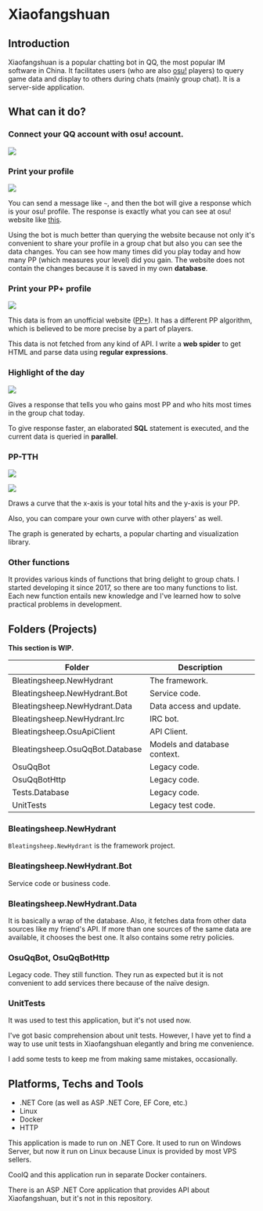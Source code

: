 # Xiaofangshuan
## Introduction
Xiaofangshuan is a popular chatting bot in QQ, the most popular IM software in China. It facilitates users (who are also [osu!](https://osu.ppy.sh/) players) to query game data and display to others during chats (mainly group chat). It is a server-side application.

## What can it do?
### Connect your QQ account with osu! account.
![](README_resources/binding.png)

### Print your profile
![](README_resources/profile.png)

You can send a message like `~`, and then the bot will give a response which is your osu! profile. The response is exactly what you can see at osu! website like [this](https://osu.ppy.sh/users/6659067).

Using the bot is much better than querying the website because not only it's convenient to share your profile in a group chat but also you can see the data changes. You can see how many times did you play today and how many PP (which measures your level) did you gain. The website does not contain the changes because it is saved in my own **database**.

### Print your PP+ profile
![](README_resources/ppplus.png)

This data is from an unofficial website ([PP+](https://syrin.me/pp+/u/6659067/)). It has a different PP algorithm, which is believed to be more precise by a part of players.

This data is not fetched from any kind of API. I write a **web spider** to get HTML and parse data using **regular expressions**.

### Highlight of the day
![](README_resources/highlight.png)

Gives a response that tells you who gains most PP and who hits most times in the group chat today.

To give response faster, an elaborated **SQL** statement is executed, and the current data is queried in **parallel**.

### PP-TTH
![](README_resources/pptth.png)

![](README_resources/pptth-response.png)

Draws a curve that the x-axis is your total hits and the y-axis is your PP.

Also, you can compare your own curve with other players' as well.

The graph is generated by echarts, a popular charting and visualization library.

### Other functions
It provides various kinds of functions that bring delight to group chats. I started developing it since 2017, so there are too many functions to list. Each new function entails new knowledge and I've learned how to solve practical problems in development.

## Folders (Projects)
**This section is WIP.**

|Folder|Description|
|-|-|
|Bleatingsheep.NewHydrant|The framework.|
|Bleatingsheep.NewHydrant.Bot|Service code.|
|Bleatingsheep.NewHydrant.Data|Data access and update.|
|Bleatingsheep.NewHydrant.Irc|IRC bot.|
|Bleatingsheep.OsuApiClient|API Client.|
|Bleatingsheep.OsuQqBot.Database|Models and database context.|
|OsuQqBot|Legacy code.|
|OsuQqBotHttp|Legacy code.|
|Tests.Database|Legacy code.|
|UnitTests|Legacy test code.|

### Bleatingsheep.NewHydrant
`Bleatingsheep.NewHydrant` is the framework project.

### Bleatingsheep.NewHydrant.Bot
Service code or business code. 

### Bleatingsheep.NewHydrant.Data
It is basically a wrap of the database. Also, it fetches data from other data sources like my friend's API. If more than one sources of the same data are available, it chooses the best one. It also contains some retry policies.

### OsuQqBot, OsuQqBotHttp
Legacy code. They still function. They run as expected but it is not convenient to add services there because of the naïve design.

### UnitTests
It was used to test this application, but it's not used now.

I've got basic comprehension about unit tests. However, I have yet to find a way to use unit tests in Xiaofangshuan elegantly and bring me convenience.

I add some tests to keep me from making same mistakes, occasionally.

## Platforms, Techs and Tools
- .NET Core (as well as ASP .NET Core, EF Core, etc.)
- Linux
- Docker
- HTTP

This application is made to run on .NET Core. It used to run on Windows Server, but now it run on Linux because Linux is provided by most VPS sellers.

CoolQ and this application run in separate Docker containers.

There is an ASP .NET Core application that provides API about Xiaofangshuan, but it's not in this repository.

<!-- ### Headless Chrome
Sometimes I want to send an image as response. To simplify the drawing, I use headless Chrome to take screenshots so that I can just write HTML.  -->

<!-- ## Highlights
I think the most significant highlight is the design of framework. To make development convenient, I introduced an attribute class `ComponentAttribute` and several interfaces. The `ComponentAttribute` indicates that classes marked with this attribute should be processed by the framework. It is analogous to `ControllerAttribute` in ASP .NET Core. The implemented interfaces tell the framework about how to deal with the class. For example:
```C#
[Component("pixiv")]
public class Pixiv : IMessageCommand
{
    public async Task ProcessAsync(MessageContext context, HttpApiClient api)
    {
        string url = "https://rsshub.app/pixiv/ranking/day";
        ... 
    }

    public bool ShouldResponse(MessageContext context)
        => context.Content.TryGetPlainText(out string text) && text.Trim() == "ピクシブ";
}
```
This component sends a popular image from Pixiv at random.

The `ShouldResponse` method returns a `bool` value that indicates whether a specific message is a command to this component. If so, the framework will invoke the `ProcessAsync` method. -->
<!-- (Design of framework.) -->
<!-- Understand DI use->understand -->

<!-- ## Related works
I did these works.

### PP+ Spider
A spider that gets data from [PP+](https://syrin.me/pp+/). This website is made by others. I use regex to get dimensions of user performance from pages like [this](https://syrin.me/pp+/u/bleatingsheep/).

### osu! API Client (two versions) -->

<!-- ## About what I've learnt during making Xiaofangshuan
I learn on my own demand. For example, at the very beginning I make Xiaofangshuan, the data was stored in files.  -->
<!-- DB -->
<!-- DI -->
<!-- Tests -->